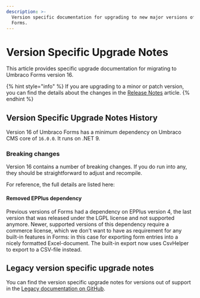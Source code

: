 ```yaml
---
description: >-
  Version specific documentation for upgrading to new major versions of Umbraco
  Forms.
---
```


# Version Specific Upgrade Notes

This article provides specific upgrade documentation for migrating to Umbraco Forms version 16.

{% hint style="info" %}
If you are upgrading to a minor or patch version, you can find the details about the changes in the [Release Notes](../release-notes.md) article.
{% endhint %}

## Version Specific Upgrade Notes History

Version 16 of Umbraco Forms has a minimum dependency on Umbraco CMS core of `16.0.0`. It runs on .NET 9.

### Breaking changes

Version 16 contains a number of breaking changes. If you do run into any, they should be straightforward to adjust and recompile.

For reference, the full details are listed here:

#### Removed EPPlus dependency

Previous versions of Forms had a dependency on EPPlus version 4, the last version that was released under the LGPL license and not supported anymore. Newer, supported versions of this dependency require a commerce license, which we don't want to have as requirement for any built-in features in Forms: in this case for exporting form entries into a nicely formatted Excel-document. The built-in export now uses CsvHelper to export to a CSV-file instead.

## Legacy version specific upgrade notes

You can find the version specific upgrade notes for versions out of support in the [Legacy documentation on GitHub](https://github.com/umbraco/UmbracoDocs/blob/umbraco-eol-versions/11/umbraco-forms/installation/version-specific.md).
